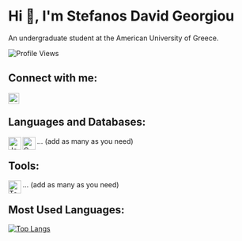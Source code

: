 # Hi 👋, I'm Stefanos David Georgiou

An undergraduate student at the American University of Greece.

![Profile Views](https://komarev.com/ghpvc/?username=Ogstef&color=blue)


## Connect with me:
[<img align="left" alt="LinkedIn" width="22px" src="https://image-url-of-linkedin-icon" />][linkedin]
<br />

[linkedin]: https://www.linkedin.com/in/stefanos-georgiou13/


## Languages and Databases:

<img align="left" alt="JavaScript" width="26px" src="https://image-url-of-js-icon" />
<img align="left" alt="C" width="26px" src="https://image-url-of-c-icon" />
... (add as many as you need)

## Tools:

<img align="left" alt="Tool1" width="26px" src="https://image-url-of-tool1-icon" />
... (add as many as you need)

## Most Used Languages:

[![Top Langs](https://github-readme-stats.vercel.app/api/top-langs/?username=Ogstef&layout=compact)](https://github.com/Ogstef)

